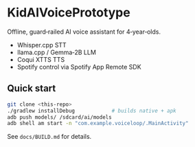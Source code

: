 
# KidAIVoicePrototype

Offline, guard‑railed AI voice assistant for 4‑year‑olds.

* Whisper.cpp STT
* llama.cpp / Gemma‑2B LLM
* Coqui XTTS TTS
* Spotify control via Spotify App Remote SDK

## Quick start

```bash
git clone <this‑repo>
./gradlew installDebug            # builds native + apk
adb push models/ /sdcard/ai/models
adb shell am start -n "com.example.voiceloop/.MainActivity"
```

See `docs/BUILD.md` for details.

